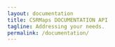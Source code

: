 ```yaml
---
layout: documentation
title: CSRMaps DOCUMENTATION API
tagline: Addressing your needs.
permalink: /documentation/
---
```

